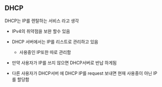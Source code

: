 ## DHCP
DHCP는 IP를 렌탈하는 서비스 라고 생각

* IPv4의 취약점을 보완 할수 있음

* DHCP 서버에서는 IP를 리스트로 관리하고 있음
    * 사용중인 IP또한 따로 관리함

* 만약 사용자가 IP를 쓰지 않으면 DHCP서버로 반납 하게됨

* 다른 사용자가 DHCP서버 에 DHCP IP를 request 보내면 현재 사용중이 아닌 IP를 할당함